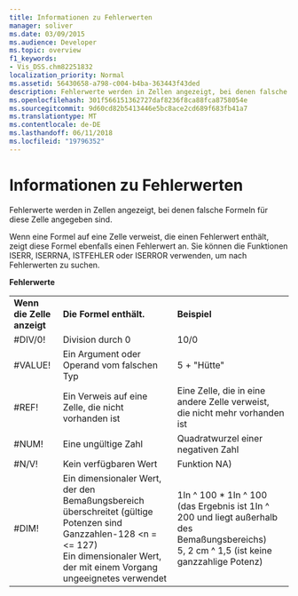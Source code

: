```yaml
---
title: Informationen zu Fehlerwerten
manager: soliver
ms.date: 03/09/2015
ms.audience: Developer
ms.topic: overview
f1_keywords:
- Vis_DSS.chm82251832
localization_priority: Normal
ms.assetid: 56430658-a798-c004-b4ba-363443f43ded
description: Fehlerwerte werden in Zellen angezeigt, bei denen falsche Formeln für diese Zelle angegeben sind.
ms.openlocfilehash: 301f566151362727daf8236f8ca88fca8758054e
ms.sourcegitcommit: 9d60cd82b5413446e5bc8ace2cd689f683fb41a7
ms.translationtype: MT
ms.contentlocale: de-DE
ms.lasthandoff: 06/11/2018
ms.locfileid: "19796352"
---
```

# <a name="about-error-values"></a>Informationen zu Fehlerwerten

Fehlerwerte werden in Zellen angezeigt, bei denen falsche Formeln für diese Zelle angegeben sind.
  
Wenn eine Formel auf eine Zelle verweist, die einen Fehlerwert enthält, zeigt diese Formel ebenfalls einen Fehlerwert an. Sie können die Funktionen ISERR, ISERRNA, ISTFEHLER oder ISERROR verwenden, um nach Fehlerwerten zu suchen.
  
**Fehlerwerte**

||||
|:-----|:-----|:-----|
|**Wenn die Zelle anzeigt** <br/> |**Die Formel enthält.** <br/> |**Beispiel** <br/> |
| #DIV/0!  <br/> |Division durch 0  <br/> |10/0  <br/> |
| #VALUE!  <br/> | Ein Argument oder Operand vom falschen Typ  <br/> | 5 + "Hütte"  <br/> |
| #REF!  <br/> | Ein Verweis auf eine Zelle, die nicht vorhanden ist  <br/> | Eine Zelle, die in eine andere Zelle verweist, die nicht mehr vorhanden ist  <br/> |
| #NUM!  <br/> | Eine ungültige Zahl  <br/> | Quadratwurzel einer negativen Zahl  <br/> |
| #N/V!  <br/> | Kein verfügbaren Wert  <br/> | Funktion NA)  <br/> |
| #DIM!  <br/> | Ein dimensionaler Wert, der den Bemaßungsbereich überschreitet (gültige Potenzen sind Ganzzahlen-128 \<n = \<= 127)  <br/> Ein dimensionaler Wert, der mit einem Vorgang ungeeignetes verwendet  <br/> |1In ^ 100 \* 1In ^ 100 (das Ergebnis ist 1In ^ 200 und liegt außerhalb des Bemaßungsbereichs)  <br/> 5, 2 cm ^ 1,5 (ist keine ganzzahlige Potenz)  <br/> |
   

